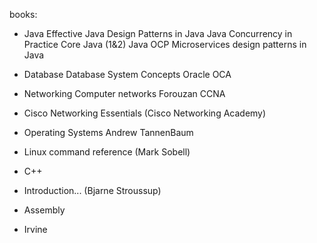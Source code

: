 books:
* Java
Effective Java
Design Patterns in Java
Java Concurrency in Practice
Core Java (1&2)
Java OCP
Microservices design patterns in Java


* Database
Database System Concepts
Oracle OCA

* Networking
Computer networks Forouzan
CCNA
- Cisco Networking Essentials (Cisco Networking Academy)

* Operating Systems
Andrew TannenBaum

* Linux command reference (Mark Sobell)

* C++
- Introduction... (Bjarne Stroussup)

* Assembly
- Irvine

